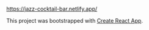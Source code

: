 https://jazz-cocktail-bar.netlify.app/

This project was bootstrapped with [Create React App](https://github.com/facebook/create-react-app).


